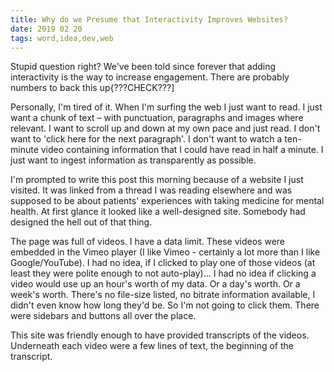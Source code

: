 ```yaml
---
title: Why do we Presume that Interactivity Improves Websites?
date: 2019 02 20
tags: word,idea,dev,web
---
```


Stupid question right? We've been told since forever that adding interactivity is the way to increase engagement. There are probably numbers to back this up{???CHECK???]

Personally, I'm tired of it. When I'm surfing the web I just want to read. I just want a chunk of text &ndash; with punctuation, paragraphs and images where relevant. I want to scroll up and down at my own pace and just read. I don't want to 'click here for the next paragraph'. I don't want to watch a ten-minute video containing information that I could have read in half a minute. I just want to ingest information as transparently as possible.

I'm prompted to write this post this morning because of a website I just visited. It was linked from a thread I was reading elsewhere and was supposed to be about patients' experiences with taking medicine for mental health. At first glance it looked like a well-designed site. Somebody had designed the hell out of that thing.

The page was full of videos. I have a data limit. These videos were embedded in the Vimeo player (I like Vimeo - certainly a lot more than I like Google/YouTube). I had no idea, if I clicked to play one of those videos (at least they were polite enough to not auto-play)... I had no idea if clicking a video would use up an hour's worth of my data. Or a day's worth. Or a week's worth. There's no file-size listed, no bitrate information available, I didn't even know how long they'd be. So I'm not going to click them.
There were sidebars and buttons all over the place. 

This site was friendly enough to have provided transcripts of the videos. Underneath each video were a few lines of text, the beginning of the transcript.
